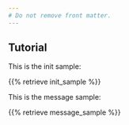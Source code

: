 ```yaml
---
# Do not remove front matter.
---
```


## Tutorial

This is the init sample:

{{% retrieve init_sample %}}

This is the message sample:

{{% retrieve message_sample %}}
